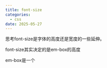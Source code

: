 ```yaml
---
title: font-size
categories:
  - css
date: 2025-05-27
---
```

思考font-size是字体的高度还是宽度的一些延伸。

font-size其实决定的是em-box的高度

em-box是一个